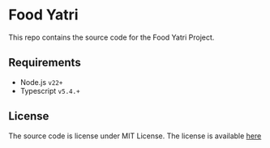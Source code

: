 # Food Yatri

This repo contains the source code for the Food Yatri Project.

## Requirements

- Node.js `v22+`
- Typescript `v5.4.+`

## License

The source code is license under MIT License. The license is available [here](./LICENSE.md)
